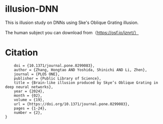 # illusion-DNN

This is illusion study on DNNs using Ske's Oblique Grating illusion.

The human subject you can download from（https://osf.io/jznrt/）

# Citation
```@article{10.1371/journal.pone.0299083,
    doi = {10.1371/journal.pone.0299083},
    author = {Zhang, Hongtao AND Yoshida, Shinichi AND Li, Zhen},
    journal = {PLOS ONE},
    publisher = {Public Library of Science},
    title = {Brain-like illusion produced by Skye’s Oblique Grating in deep neural networks},
    year = {2024},
    month = {02},
    volume = {19},
    url = {https://doi.org/10.1371/journal.pone.0299083},
    pages = {1-24},
    number = {2},
}

